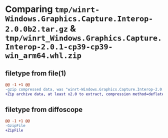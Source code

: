 # Comparing `tmp/winrt-Windows.Graphics.Capture.Interop-2.0.0b2.tar.gz` & `tmp/winrt_Windows.Graphics.Capture.Interop-2.0.1-cp39-cp39-win_arm64.whl.zip`

## filetype from file(1)

```diff
@@ -1 +1 @@
-gzip compressed data, was "winrt-Windows.Graphics.Capture.Interop-2.0.0b2.tar", last modified: Sat Dec  2 18:19:15 2023, max compression
+Zip archive data, at least v2.0 to extract, compression method=deflate
```

## filetype from diffoscope

```diff
@@ -1 +1 @@
-GzipFile
+ZipFile
```

